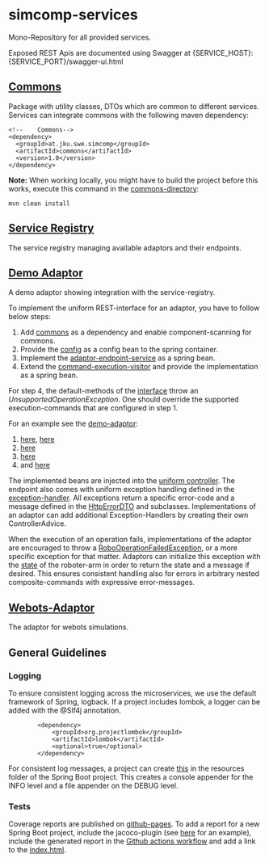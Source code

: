 # simcomp-services
Mono-Repository for all provided services.

Exposed REST Apis are documented using Swagger at {SERVICE_HOST}:{SERVICE_PORT}/swagger-ui.html

## [Commons](./commons)
Package with utility classes, DTOs which are common to different services.
Services can integrate commons with the following maven dependency:
```
<!--	Commons-->
<dependency>
  <groupId>at.jku.swe.simcomp</groupId>
  <artifactId>commons</artifactId>
  <version>1.0</version>
</dependency>
```
**Note:** When working locally, you might have to build the project before this works, execute this command in the [commons-directory](./commons):
```
mvn clean install
```

## [Service Registry](./service-registry)
The service registry managing available adaptors and their endpoints.

## [Demo Adaptor](./demo-adaptor)
A demo adaptor showing integration with the service-registry.

To implement the uniform REST-interface for an adaptor, you have to follow below steps:

1. Add [commons](./commons/pom.xml) as a dependency and enable component-scanning for commons.
2. Provide the [config](./commons/src/main/java/at/jku/swe/simcomp/commons/registry/dto/ServiceRegistrationConfigDTO.java) as a config bean to the spring container.
3. Implement the [adaptor-endpoint-service](./commons/src/main/java/at/jku/swe/simcomp/commons/adaptor/endpoint/AdaptorEndpointService.java) as a spring bean.
4. Extend the [command-execution-visitor](./commons/src/main/java/at/jku/swe/simcomp/commons/adaptor/execution/command/CommandExecutionVisitor.java) and provide the implementation as a spring bean.

For step 4, the default-methods of the [interface](./commons/src/main/java/at/jku/swe/simcomp/commons/adaptor/execution/command/ExecutionCommandVisitor.java) throw an *UnsupportedOperationException*.
One should override the supported execution-commands that are configured in step 1.

For an example see the [demo-adaptor](./demo-adaptor):
1. [here](./demo-adaptor/pom.xml), [here](./demo-adaptor/src/main/java/at/jku/swe/simcomp/demoadaptor/DemoAdaptorApplication.java)
2. [here](./demo-adaptor/src/main/java/at/jku/swe/simcomp/demoadaptor/config/ServiceRegistrationConfig.java)
3. [here](./demo-adaptor/src/main/java/at/jku/swe/simcomp/demoadaptor/service/DemoAdaptorEndpointService.java)
4. and [here](./demo-adaptor/src/main/java/at/jku/swe/simcomp/demoadaptor/service/DemoCommandExecutionVisitor.java)

The implemented beans are injected into the [uniform controller](./commons/src/main/java/at/jku/swe/simcomp/commons/adaptor/endpoint/AdaptorEndpointController.java).
The endpoint also comes with uniform exception handling defined in the [exception-handler](./commons/src/main/java/at/jku/swe/simcomp/commons/adaptor/endpoint/AdaptorEndpointExceptionHandler.java).
All exceptions return a specific error-code and a message defined in the [HttpErrorDTO](./commons/src/main/java/at/jku/swe/simcomp/commons/HttpErrorDTO.java) and subclasses.
Implementations of an adaptor can add additional Exception-Handlers by creating their own ControllerAdvice.

When the execution of an operation fails, implementations of the adaptor are encouraged to throw a
[RoboOperationFailedException](./commons/src/main/java/at/jku/swe/simcomp/commons/adaptor/endpoint/exception/RoboOperationFailedException.java), or a more specific exception for that matter. Adaptors can initialize this exception with the [state](./commons/src/main/java/at/jku/swe/simcomp/commons/adaptor/dto/RoboStateDTO.java) of the roboter-arm in order to return the state and a message if desired.
This ensures consistent handling also for errors in arbitrary nested composite-commands with expressive error-messages.

## [Webots-Adaptor](./webots-adaptor) 
The adaptor for webots simulations.

## General Guidelines

### Logging
To ensure consistent logging across the microservices, we use the default framework of Spring, logback.
If a project includes lombok, a logger can be added with the @Slf4j annotation.
```
		<dependency>
			<groupId>org.projectlombok</groupId>
			<artifactId>lombok</artifactId>
			<optional>true</optional>
		</dependency>
```
For consistent log messages, a project can create [this](./service-registry/src/main/java/resources/logback.xml) in the resources folder of the Spring Boot project.
This creates a console appender for the INFO level and a file appender on the DEBUG level.

### Tests
Coverage reports are published on [github-pages](https://jku-swe-simcomp.github.io/simcomp-services/).
To add a report for a new Spring Boot project, include the jacoco-plugin (see [here](./manager/pom.xml) for an example), include the generated report in the [Github actions workflow](./.github/workflows/main.yml) and add a link to the [index.html](./.github/index.html).
